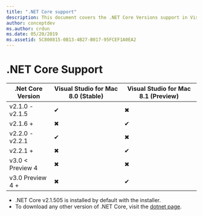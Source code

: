 ```yaml
---
title: ".NET Core support"
description: This document covers the .NET Core Versions support in Visual Studio for Mac
author: conceptdev
ms.author: crdun
ms.date: 05/20/2019
ms.assetid: 5C800815-0B13-4B27-B017-95FCEF1A0EA2
---
```


# .NET Core Support

.Net Core Version  |Visual Studio for Mac 8.0 (Stable)  |Visual Studio for Mac 8.1 (Preview)  |
|---------|---------|---------|
|v2.1.0 - v2.1.5    |✔|✖︎|
|v2.1.6 +     |✖︎|✔︎|
|v2.2.0 - v2.2.1|✔︎|✖︎|
|v2.2.1 + |✖︎| ✔︎ |
|v3.0 < Preview 4 |✖︎|✖︎|
|v3.0 Preview 4 + |✖︎|✔︎ |

- .NET Core v2.1.505 is installed by default with the installer.
- To download any other version of .NET Core, visit the [dotnet page](https://dotnet.microsoft.com/download/dotnet-core).
